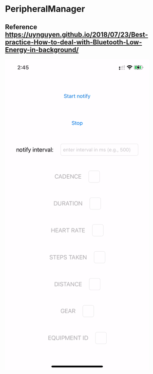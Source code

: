 # PeripheralManager

## Reference https://uynguyen.github.io/2018/07/23/Best-practice-How-to-deal-with-Bluetooth-Low-Energy-in-background/

![peripheral](peripheral.gif)
